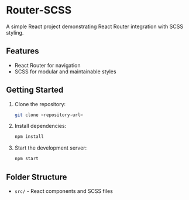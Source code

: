 # Router-SCSS

A simple React project demonstrating React Router integration with SCSS styling.

## Features

- React Router for navigation
- SCSS for modular and maintainable styles

## Getting Started

1. Clone the repository:
    ```bash
    git clone <repository-url>
    ```
2. Install dependencies:
    ```bash
    npm install
    ```
3. Start the development server:
    ```bash
    npm start
    ```

## Folder Structure

- `src/` - React components and SCSS files
